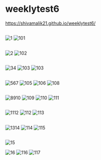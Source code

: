 # weeklytest6
https://shivamalik21.github.io/weeklytest6/
##
![1](https://github.com/Shivamalik21/weeklytest6/assets/129033663/1f9b2069-6ccd-4233-b7da-4e947f1b9a57)
![101](https://github.com/Shivamalik21/weeklytest6/assets/129033663/ff7dedfc-6dd2-40c4-aa37-d74ddf8dfd88)
##
![2](https://github.com/Shivamalik21/weeklytest6/assets/129033663/eb090247-7c76-4ad5-8fea-6f1996d582cd)
![102](https://github.com/Shivamalik21/weeklytest6/assets/129033663/81ddfe43-5672-4e70-a21b-9b24dfc252ae)
##
![34](https://github.com/Shivamalik21/weeklytest6/assets/129033663/b0cff886-71d8-4928-8b5b-2f1cfcb96716)
![103](https://github.com/Shivamalik21/weeklytest6/assets/129033663/b080b893-51d1-428f-adfc-6d2b4b9e1209)
![103](https://github.com/Shivamalik21/weeklytest6/assets/129033663/c8845329-fcc6-4ccd-af72-251e1854719d)
##
![567](https://github.com/Shivamalik21/weeklytest6/assets/129033663/902f82fa-c923-4aa8-8487-3eac94fa6f8e)
![105](https://github.com/Shivamalik21/weeklytest6/assets/129033663/6e3d4397-9864-4c4e-8c65-fb97d6e94c0a)
![106](https://github.com/Shivamalik21/weeklytest6/assets/129033663/fbd8ba47-9f7c-4317-ae5c-d3ad9185c241)
![108](https://github.com/Shivamalik21/weeklytest6/assets/129033663/46c40d8c-a484-4812-b264-346a746f6036)
##
![8910](https://github.com/Shivamalik21/weeklytest6/assets/129033663/48b17ff4-1daf-4550-ad6d-dcd4ebddca81)
![109](https://github.com/Shivamalik21/weeklytest6/assets/129033663/cb5eb190-2ebe-4c7e-92b5-d4845fa4afc1)
![110](https://github.com/Shivamalik21/weeklytest6/assets/129033663/f6962f2c-b333-4d0e-a467-f66f99b0e278)
![111](https://github.com/Shivamalik21/weeklytest6/assets/129033663/7a6bea8a-53aa-4cb2-86cb-0ae33d63a12f)
##
![1112](https://github.com/Shivamalik21/weeklytest6/assets/129033663/9682febc-404c-4db5-b40f-040c823071e9)
![112](https://github.com/Shivamalik21/weeklytest6/assets/129033663/d265ad0a-ac19-410a-98d9-90adecca6302)
![113](https://github.com/Shivamalik21/weeklytest6/assets/129033663/4de681a6-6552-4383-8ee5-898b3692870c)
##
![1314](https://github.com/Shivamalik21/weeklytest6/assets/129033663/35492f59-d534-458b-9601-92d954d20897)
![114](https://github.com/Shivamalik21/weeklytest6/assets/129033663/047c84af-8a64-41a5-ba26-02433ec14dad)
![115](https://github.com/Shivamalik21/weeklytest6/assets/129033663/08a4cb2c-e1aa-4978-8353-e7e3247510f9)
##

![15](https://github.com/Shivamalik21/weeklytest6/assets/129033663/6e71fb1c-804e-4d96-931a-30295f75200c)

![16](https://github.com/Shivamalik21/weeklytest6/assets/129033663/0a9dbdd3-1257-40bb-839a-83757027156c)
![116](https://github.com/Shivamalik21/weeklytest6/assets/129033663/235a26c7-b465-47d6-80c6-51e7100c3ef3)
![117](https://github.com/Shivamalik21/weeklytest6/assets/129033663/1ceeb0a0-e6e7-42f3-b521-21a6e10408d6)






